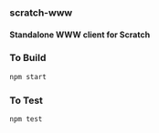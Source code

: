 ### scratch-www
#### Standalone WWW client for Scratch

### To Build
```bash
npm start
```

### To Test
```bash
npm test
```

